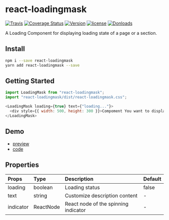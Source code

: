 # react-loadingmask

[![Travis](https://api.travis-ci.org/skycloud1030/react-loadingmask.svg?branch=master)](https://travis-ci.org/skycloud1030/react-loadingmask)
[![Coverage Status](https://coveralls.io/repos/github/skycloud1030/react-loadingmask/badge.svg?branch=master)](https://coveralls.io/github/skycloud1030/react-loadingmask?branch=master)
[![Version](https://img.shields.io/npm/v/react-loadingmask.svg)](https://www.npmjs.com/package/react-loadingmask)
[![license](https://img.shields.io/badge/license-MIT-blue.svg)](LICENSE)
[![Donloads](https://img.shields.io/npm/dm/react-loadingmask.svg)](https://www.npmjs.com/package/react-loadingmask)

A Loading Component for displaying loading state of a page or a section.

## Install

```sh
npm i --save react-loadingmask
yarn add react-loadingmask --save
```

## Getting Started

```js
import LoadingMask from "react-loadingmask";
import "react-loadingmask/dist/react-loadingmask.css";

<LoadingMask loading={true} text={"loading..."}>
  <div style={{ width: 500, height: 300 }}>Compoment You want to display</div>
</LoadingMask>
```

## Demo

- [preview](https://skycloud1030.github.io/react-loadingmask/example/)
- [code](https://github.com/skycloud1030/react-loadingmask/blob/gh-pages/src/index.js)

## Properties

| Props     | Type      | Description                          | Default |
| :-------- | :-------- | :----------------------------------- | :------ |
| loading   | boolean   | Loading status                       | false   |
| text      | string    | Customize description content        | -       |
| indicator | ReactNode | React node of the spinning indicator | -       |
